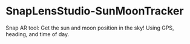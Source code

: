 # SnapLensStudio-SunMoonTracker
Snap AR tool: Get the sun and moon position in the sky! Using GPS, heading, and time of day.
